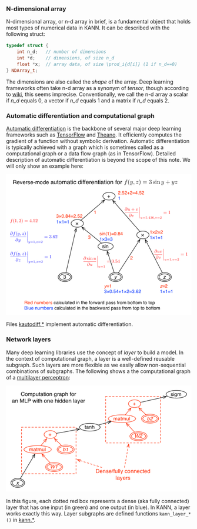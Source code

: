 ### N-dimensional array

N-dimensional array, or n-d array in brief, is a fundamental object that holds
most types of numerical data in KANN. It can be described with the following
struct:
```cpp
typedef struct {
    int n_d;   // number of dimensions
    int *d;    // dimensions, of size n_d
    float *x;  // array data, of size \prod_i{d[i]} (1 if n_d==0)
} NDArray_t;
```
The dimensions are also called the *shape* of the array. Deep learning
frameworks often take n-d array as a synonym of *tensor*, though according to
[wiki][tensor-wiki], this seems imprecise. Conventionally, we call the n-d
array a scalar if *n\_d* equals 0, a vector if *n\_d* equals 1 and a matrix if
*n\_d* equals 2.

### Automatic differentiation and computational graph

[Automatic differentiation][ad] is the backbone of several major deep learning
frameworks such as [TensorFlow][tf] and [Theano][theano]. It efficiently
computes the gradient of a function without symbolic derivation. Automatic
differentiation is typically achieved with a graph which is sometimes called as
a computational graph or a data flow graph (as in TensorFlow). Detailed
description of automatic differentiation is beyond the scope of this note. We
will only show an example here:

![](autodiff.png)

Files [kautodiff.*](../kautodiff.h) implement automatic differentiation.

### Network layers

Many deep learning libraries use the concept of *layer* to build a model.
In the context of computational graph, a layer is a well-defined reusable
subgraph. Such layers are more flexible as we easily allow non-sequential
combinations of subgraphs. The following shows a the computational graph of a
[multilayer perceptron][mlp]:

![](mlp.png)

In this figure, each dotted red box represents a dense (aka fully connected)
layer that has one input (in green) and one output (in blue). In KANN, a layer
works exactly this way. Layer subgraphs are defined functions `kann_layer_*()`
in [kann.*](../kann.h).


[tensor-wiki]: https://en.wikipedia.org/wiki/Tensor
[tf]: https://www.tensorflow.org
[theano]: http://deeplearning.net/software/theano/
[ad]: https://en.wikipedia.org/wiki/Automatic_differentiation
[mlp]: https://en.wikipedia.org/wiki/Multilayer_perceptron

